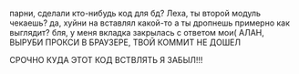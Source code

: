 парни, сделали кто-нибудь код для бд?
Леха, ты второй модуль чекаешь?
да, хуйни на вставлял какой-то
а ты дропнешь примерно как выглядит?
бля, у меня вкладка закрылась с ответом мои(
АЛАН, ВЫРУБИ ПРОКСИ В БРАУЗЕРЕ, ТВОЙ КОММИТ НЕ ДОШЕЛ

СРОЧНО КУДА ЭТОТ КОД ВСТВЛЯТЬ Я ЗАБЫЛ!!!
